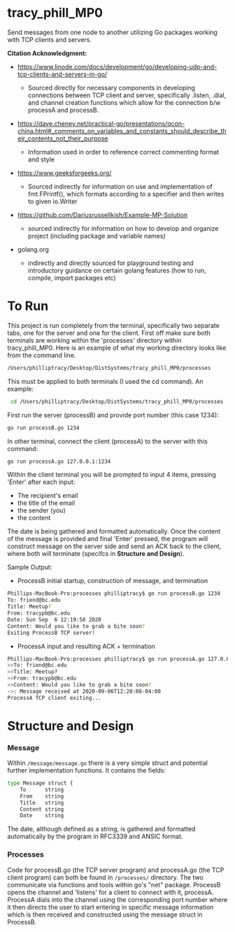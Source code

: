 # tracy_phill_MP0
Send messages from one node to another utilizing Go packages working with TCP clients and servers.

**Citation Acknowledgment:**
* https://www.linode.com/docs/development/go/developing-udp-and-tcp-clients-and-servers-in-go/
    * Sourced directly for necessary components in developing connections between TCP client and server, specifically .listen, .dial, and channel creation functions which allow for the connection b/w processA and processB.
* https://dave.cheney.net/practical-go/presentations/qcon-china.html#_comments_on_variables_and_constants_should_describe_their_contents_not_their_purpose
    * Information used in order to reference correct commenting format and style
    
* https://www.geeksforgeeks.org/
    * Sourced indirectly for information on use and implementation of fmt.FPrintf(), which formats according to a specifier and then writes to given io.Writer
    
* https://github.com/Dariusrussellkish/Example-MP-Solution
    * sourced indirectly for information on how to develop and organize project (including package and variable names)
    
* golang.org
    * indirectly and directly sourced for playground testing and introductory guidance on certain golang features (how to run, compile, import packages etc)
  
# To Run
This project is run completely from the terminal, specifically two separate tabs, one for the server and one for the client.
First off make sure both terminals are working within the 'processes' directory within tracy_phill_MP0. Here is an example of what my working directory looks like from the command line.

```bash
/Users/philliptracy/Desktop/DistSystems/tracy_phill_MP0/processes
``` 
This must be applied to both terminals (I used the cd command). An example:

```bash
 cd /Users/philliptracy/Desktop/DistSystems/tracy_phill_MP0/processes
``` 
First run the server (processB) and provide port number (this case 1234):

```bash
go run processB.go 1234
``` 

In other terminal, connect the client (processA) to the server with this command:

```bash
go run processA.go 127.0.0.1:1234
``` 
Within the client terminal you will be prompted to input 4 items, pressing 'Enter' after each input:
* The recipient's email
* the title of the email
* the sender (you)
* the content

The date is being gathered and formatted automatically. Once the content of the message is provided and final 'Enter' pressed, the program will construct message on the server side and send an ACK back to the client, where both will terminate (specifcs in **Structure and Design**).

Sample Output:

* ProcessB initial startup, construction of message, and termination

```bash
Phillips-MacBook-Pro:processes philliptracy$ go run processB.go 1234
To: friend@bc.edu
Title: Meetup?
From: tracypb@bc.edu
Date: Sun Sep  6 12:19:58 2020
Content: Would you like to grab a bite soon?
Exiting ProcessB TCP server!
``` 

* ProcessA input and resulting ACK + termination

```bash
Phillips-MacBook-Pro:processes philliptracy$ go run processA.go 127.0.0.1:1234
>>To: friend@bc.edu
>>Title: Meetup?
>>From: tracypb@bc.edu
>>Content: Would you like to grab a bite soon?
->: Message received at 2020-09-06T12:20:08-04:00
ProcessA TCP client exiting...
``` 
# Structure and Design

### Message
Within `/message/message.go` there is a very simple struct and potential further implementation functions.
It contains the fields:

```bash
type Message struct {
	To      string
	From    string
	Title   string
	Content string
	Date    string
```
The date, although defined as a string, is gathered and formatted automatically by the program in RFC3339 and ANSIC format.

### Processes
Code for processB.go (the TCP server program) and processA.go (the TCP client program)
can both be found in `/processes/` directory.
The two communicate via functions and tools within go's 
"net" package. ProcessB opens the channel and 'listens' for a client to connect with it,
processA. ProcessA dials into the channel using the corresponding port number
where it then directs the user to start entering in specific message information which is then received and constructed using the message struct in ProcessB.

